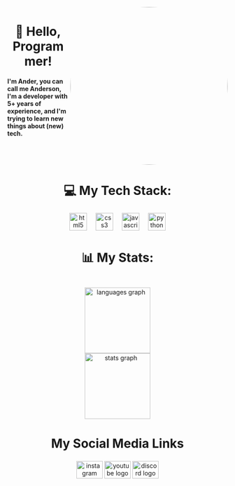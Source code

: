 <br clear="both">

<img align="right" height="360px" width="auto" style="border-radius: 100%;" src="https://i.pinimg.com/736x/49/66/d2/4966d218888151764cb59ae809af8a47.jpg"  />



<h1 align="center" style="border-bottom: none;">👋 Hello, Programmer!</h1>



<h4 align="left">I'm Ander, you can call me Anderson, I'm a developer with 5+ years of experience, and I'm trying to learn new things about (new) tech.</h4>

###

<br clear="both">

<h1 align="center">💻 My Tech Stack:</h1>

###

<div align="center">
  <img src="https://cdn.jsdelivr.net/gh/devicons/devicon/icons/html5/html5-original.svg" height="40" alt="html5 logo"  />
  <img width="12" />
  <img src="https://cdn.jsdelivr.net/gh/devicons/devicon/icons/css3/css3-original.svg" height="40" alt="css3 logo"  />
  <img width="12" />
  <img src="https://cdn.jsdelivr.net/gh/devicons/devicon/icons/javascript/javascript-original.svg" height="40" alt="javascript logo"  />
  <img width="12" />
  <img src="https://cdn.jsdelivr.net/gh/devicons/devicon/icons/python/python-original.svg" height="40" alt="python logo"  />
</div>

###

<h1 align="center">📊 My Stats:</h1>

###

<br clear="both">

<div align="center">
  <img src="https://github-readme-stats.vercel.app/api/top-langs?username=4nderflow&locale=en&hide_title=false&layout=compact&card_width=320&langs_count=5&theme=dracula&hide_border=false&order=2" height="150" alt="languages graph" /> <br>
  <img src="https://github-readme-stats.vercel.app/api?username=4nderflow&hide_title=false&hide_rank=false&show_icons=true&include_all_commits=true&count_private=true&disable_animations=false&theme=dracula&locale=en&hide_border=false&order=1" height="150" alt="stats graph"  />
</div>

###

<h1 align="center">My Social Media Links</h1>

###

<div align="center">
  <a href="https://www.instagram.com/andermadeit_/"  style="text-decoration: none;">
    <img src="https://raw.githubusercontent.com/maurodesouza/profile-readme-generator/master/src/assets/icons/social/instagram/default.svg" width="60" height="40" alt="instagram logo"  />
  </a>
  <a href="https://youtube.com/@andermadeit"  style="text-decoration: none;">
    <img src="https://raw.githubusercontent.com/maurodesouza/profile-readme-generator/master/src/assets/icons/social/youtube/default.svg" width="60" height="40" alt="youtube logo"  />
  </a>
  <a href="https://discord.gg/D6UeHFPH8R" style="text-decoration: none;">
    <img src="https://raw.githubusercontent.com/maurodesouza/profile-readme-generator/master/src/assets/icons/social/discord/default.svg" width="60" height="40" alt="discord logo"  />
  </a>
  
</div>

###
